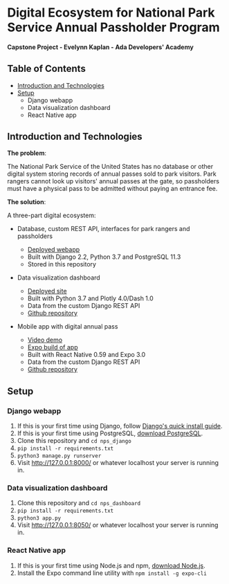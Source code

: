# Digital Ecosystem for National Park Service Annual Passholder Program
#### Capstone Project - Evelynn Kaplan - Ada Developers' Academy

## Table of Contents

* [Introduction and Technologies](#introduction-and-technologies)
* [Setup](#setup)
  * Django webapp
  * Data visualization dashboard
  * React Native app

## Introduction and Technologies

**The problem**: 

The National Park Service of the United States has no database or other digital system storing records of annual passes sold to park visitors. Park rangers cannot look up visitors' annual passes at the gate, so passholders must have a physical pass to be admitted without paying an entrance fee.

**The solution**: 

A three-part digital ecosystem:
  * Database, custom REST API, interfaces for park rangers and passholders
    * [Deployed webapp](https://mynpspass.herokuapp.com/)
    * Built with Django 2.2, Python 3.7 and PostgreSQL 11.3
    * Stored in this repository
    
  * Data visualization dashboard
    * [Deployed site](https://npspassdashboard.herokuapp.com/)
    * Built with Python 3.7 and Plotly 4.0/Dash 1.0
    * Data from the custom Django REST API
    * [Github repository](https://github.com/evelynnkaplan/nps_dashboard)
    
  * Mobile app with digital annual pass 
    * [Video demo](https://drive.google.com/file/d/1M_hOIoXD3JjD6FjJD7LrM_jP_-v37EG9/view?usp=sharing)
    * [Expo build of app](https://expo.io/@ekaplan/nps_app)
    * Built with React Native 0.59 and Expo 3.0
    * Data from the custom Django REST API
    * [Github repository](https://github.com/evelynnkaplan/nps_app)

## Setup

### Django webapp
1. If this is your first time using Django, follow [Django's quick install guide](https://docs.djangoproject.com/en/2.2/intro/install/).
2. If this is your first time using PostgreSQL, [download PostgreSQL](https://www.postgresql.org/download/).
3. Clone this repository and `cd nps_django`
4. `pip install -r requirements.txt`
5. `python3 manage.py runserver`
6. Visit http://127.0.0.1:8000/ or whatever localhost your server is running in.

### Data visualization dashboard
1. Clone this repository and `cd nps_dashboard`
2. `pip install -r requirements.txt`
3. `python3 app.py`
4. Visit http://127.0.0.1:8050/ or whatever localhost your server is running in.

### React Native app
1. If this is your first time using Node.js and npm, [download Node.js](https://nodejs.org/en/).
2. Install the Expo command line utility with `npm install -g expo-cli`

